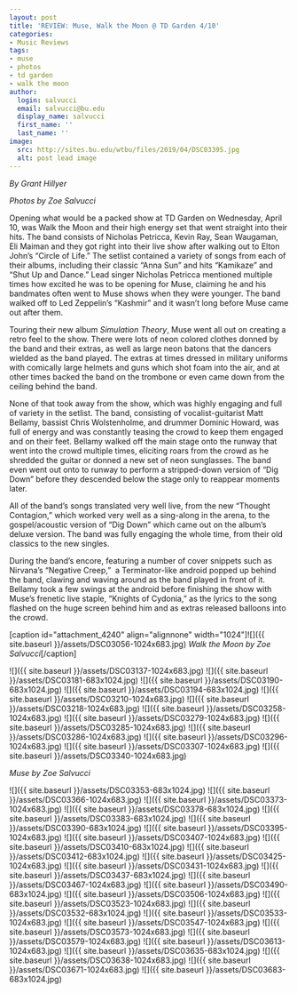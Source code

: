 ```yaml
---
layout: post
title: 'REVIEW: Muse, Walk the Moon @ TD Garden 4/10'
categories:
- Music Reviews
tags:
- muse
- photos
- td garden
- walk the moon
author:
  login: salvucci
  email: salvucci@bu.edu
  display_name: salvucci
  first_name: ''
  last_name: ''
image:
  src: http://sites.bu.edu/wtbu/files/2019/04/DSC03395.jpg
  alt: post lead image
---
```


_By Grant Hillyer_

_Photos by Zoe Salvucci_

Opening what would be a packed show at TD Garden on Wednesday, April 10, was Walk the Moon and their high energy set that went straight into their hits. The band consists of Nicholas Petricca, Kevin Ray, Sean Waugaman, Eli Maiman and they got right into their live show after walking out to Elton John’s “Circle of Life.” The setlist contained a variety of songs from each of their albums, including their classic “Anna Sun” and hits “Kamikaze” and “Shut Up and Dance.” Lead singer Nicholas Petricca mentioned multiple times how excited he was to be opening for Muse, claiming he and his bandmates often went to Muse shows when they were younger. The band walked off to Led Zeppelin’s “Kashmir” and it wasn’t long before Muse came out after them.

Touring their new album _Simulation Theory_, Muse went all out on creating a retro feel to the show. There were lots of neon colored clothes donned by the band and their extras, as well as large neon batons that the dancers wielded as the band played. The extras at times dressed in military uniforms with comically large helmets and guns which shot foam into the air, and at other times backed the band on the trombone or even came down from the ceiling behind the band.

None of that took away from the show, which was highly engaging and full of variety in the setlist. The band, consisting of vocalist-guitarist Matt Bellamy, bassist Chris Wolstenholme, and drummer Dominic Howard, was full of energy and was constantly teasing the crowd to keep them engaged and on their feet. Bellamy walked off the main stage onto the runway that went into the crowd multiple times, eliciting roars from the crowd as he shredded the guitar or donned a new set of neon sunglasses. The band even went out onto to runway to perform a stripped-down version of “Dig Down” before they descended below the stage only to reappear moments later.

All of the band’s songs translated very well live, from the new “Thought Contagion,” which worked very well as a sing-along in the arena, to the gospel/acoustic version of “Dig Down” which came out on the album’s deluxe version. The band was fully engaging the whole time, from their old classics to the new singles.

During the band’s encore, featuring a number of cover snippets such as Nirvana’s “Negative Creep,”  a Terminator-like android popped up behind the band, clawing and waving around as the band played in front of it. Bellamy took a few swings at the android before finishing the show with Muse’s frenetic live staple, “Knights of Cydonia,” as the lyrics to the song flashed on the huge screen behind him and as extras released balloons into the crowd.

\[caption id="attachment\_4240" align="alignnone" width="1024"\]![]({{ site.baseurl }}/assets/DSC03056-1024x683.jpg) _Walk the Moon by Zoe Salvucci_\[/caption\]

![]({{ site.baseurl }}/assets/DSC03137-1024x683.jpg) ![]({{ site.baseurl }}/assets/DSC03181-683x1024.jpg) ![]({{ site.baseurl }}/assets/DSC03190-683x1024.jpg) ![]({{ site.baseurl }}/assets/DSC03194-683x1024.jpg) ![]({{ site.baseurl }}/assets/DSC03210-1024x683.jpg) ![]({{ site.baseurl }}/assets/DSC03218-1024x683.jpg) ![]({{ site.baseurl }}/assets/DSC03258-1024x683.jpg) ![]({{ site.baseurl }}/assets/DSC03279-1024x683.jpg) ![]({{ site.baseurl }}/assets/DSC03285-1024x683.jpg) ![]({{ site.baseurl }}/assets/DSC03286-1024x683.jpg) ![]({{ site.baseurl }}/assets/DSC03296-1024x683.jpg) ![]({{ site.baseurl }}/assets/DSC03307-1024x683.jpg) ![]({{ site.baseurl }}/assets/DSC03340-1024x683.jpg)

_Muse by Zoe Salvucci_

![]({{ site.baseurl }}/assets/DSC03353-683x1024.jpg) ![]({{ site.baseurl }}/assets/DSC03366-1024x683.jpg) ![]({{ site.baseurl }}/assets/DSC03373-1024x683.jpg) ![]({{ site.baseurl }}/assets/DSC03378-683x1024.jpg) ![]({{ site.baseurl }}/assets/DSC03383-683x1024.jpg) ![]({{ site.baseurl }}/assets/DSC03390-683x1024.jpg) ![]({{ site.baseurl }}/assets/DSC03395-1024x683.jpg) ![]({{ site.baseurl }}/assets/DSC03407-1024x683.jpg) ![]({{ site.baseurl }}/assets/DSC03410-683x1024.jpg) ![]({{ site.baseurl }}/assets/DSC03412-683x1024.jpg) ![]({{ site.baseurl }}/assets/DSC03425-1024x683.jpg) ![]({{ site.baseurl }}/assets/DSC03431-1024x683.jpg) ![]({{ site.baseurl }}/assets/DSC03437-683x1024.jpg) ![]({{ site.baseurl }}/assets/DSC03467-1024x683.jpg) ![]({{ site.baseurl }}/assets/DSC03490-683x1024.jpg) ![]({{ site.baseurl }}/assets/DSC03506-1024x683.jpg) ![]({{ site.baseurl }}/assets/DSC03523-1024x683.jpg) ![]({{ site.baseurl }}/assets/DSC03532-683x1024.jpg) ![]({{ site.baseurl }}/assets/DSC03533-1024x683.jpg) ![]({{ site.baseurl }}/assets/DSC03547-1024x683.jpg) ![]({{ site.baseurl }}/assets/DSC03573-1024x683.jpg) ![]({{ site.baseurl }}/assets/DSC03579-1024x683.jpg) ![]({{ site.baseurl }}/assets/DSC03613-1024x683.jpg) ![]({{ site.baseurl }}/assets/DSC03635-683x1024.jpg) ![]({{ site.baseurl }}/assets/DSC03638-1024x683.jpg) ![]({{ site.baseurl }}/assets/DSC03671-1024x683.jpg) ![]({{ site.baseurl }}/assets/DSC03683-683x1024.jpg)